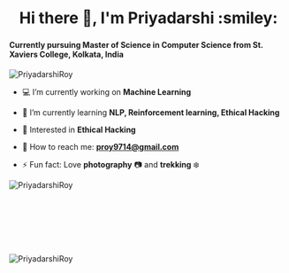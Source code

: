 <h1 align="center">Hi there 👋, I'm Priyadarshi :smiley: </h1>
<h3 align="center">
    <h4>Currently pursuing Master of Science in Computer Science from St. Xaviers College, Kolkata, India
</h3>

<p align="left"> <img src="https://komarev.com/ghpvc/?username=PriyadarshiRoy&color=yellow&style=flat-square&label=PROFILE+VIEWS" alt="PriyadarshiRoy" /> </p>

- :computer: I’m currently working on **Machine Learning**

- :pencil: I’m currently learning **NLP, Reinforcement learning, Ethical Hacking**

- :key:  Interested in **Ethical Hacking**

- :e-mail: How to reach me: **proy9714@gmail.com**

- ⚡ Fun fact: Love **photography** :camera: and **trekking** :snowflake:

<p><img align="left" src="https://github-readme-stats.vercel.app/api/top-langs/?username=PriyadarshiRoy&layout=compact&hide=html" alt="PriyadarshiRoy" /></p>
</br></br></br></br></br></br></br>

<p><img align="left" src="https://github-readme-stats.vercel.app/api?username=PriyadarshiRoy&show_icons=true" alt="PriyadarshiRoy" /></p>
</br></br></br></br></br></br></br></br></br>
